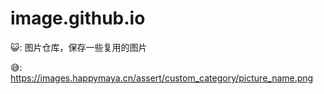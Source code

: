 # image.github.io


😺: 图片仓库，保存一些复用的图片

😅: https://images.happymaya.cn/assert/custom_category/picture_name.png
